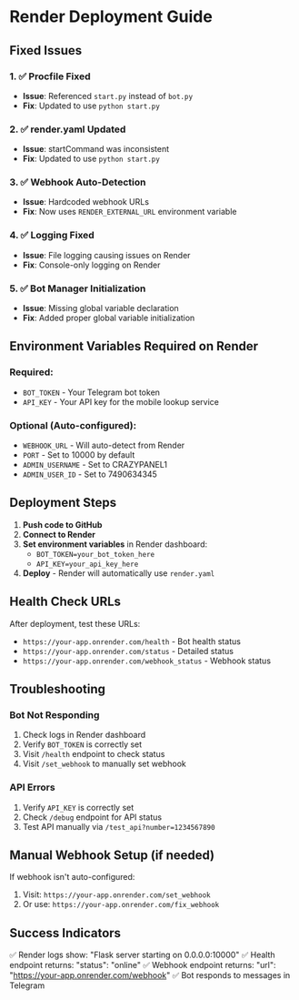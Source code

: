 # Render Deployment Guide

## Fixed Issues

### 1. ✅ Procfile Fixed
- **Issue**: Referenced `start.py` instead of `bot.py`
- **Fix**: Updated to use `python start.py`

### 2. ✅ render.yaml Updated
- **Issue**: startCommand was inconsistent
- **Fix**: Updated to use `python start.py`

### 3. ✅ Webhook Auto-Detection
- **Issue**: Hardcoded webhook URLs
- **Fix**: Now uses `RENDER_EXTERNAL_URL` environment variable

### 4. ✅ Logging Fixed
- **Issue**: File logging causing issues on Render
- **Fix**: Console-only logging on Render

### 5. ✅ Bot Manager Initialization
- **Issue**: Missing global variable declaration
- **Fix**: Added proper global variable initialization

## Environment Variables Required on Render

### Required:
- `BOT_TOKEN` - Your Telegram bot token
- `API_KEY` - Your API key for the mobile lookup service

### Optional (Auto-configured):
- `WEBHOOK_URL` - Will auto-detect from Render
- `PORT` - Set to 10000 by default
- `ADMIN_USERNAME` - Set to CRAZYPANEL1
- `ADMIN_USER_ID` - Set to 7490634345

## Deployment Steps

1. **Push code to GitHub**
2. **Connect to Render**
3. **Set environment variables** in Render dashboard:
   - `BOT_TOKEN=your_bot_token_here`
   - `API_KEY=your_api_key_here`
4. **Deploy** - Render will automatically use `render.yaml`

## Health Check URLs

After deployment, test these URLs:
- `https://your-app.onrender.com/health` - Bot health status
- `https://your-app.onrender.com/status` - Detailed status
- `https://your-app.onrender.com/webhook_status` - Webhook status

## Troubleshooting

### Bot Not Responding
1. Check logs in Render dashboard
2. Verify `BOT_TOKEN` is correctly set
3. Visit `/health` endpoint to check status
4. Visit `/set_webhook` to manually set webhook

### API Errors
1. Verify `API_KEY` is correctly set
2. Check `/debug` endpoint for API status
3. Test API manually via `/test_api?number=1234567890`

## Manual Webhook Setup (if needed)

If webhook isn't auto-configured:
1. Visit: `https://your-app.onrender.com/set_webhook`
2. Or use: `https://your-app.onrender.com/fix_webhook`

## Success Indicators

✅ Render logs show: "Flask server starting on 0.0.0.0:10000"
✅ Health endpoint returns: "status": "online"
✅ Webhook endpoint returns: "url": "https://your-app.onrender.com/webhook"
✅ Bot responds to messages in Telegram
